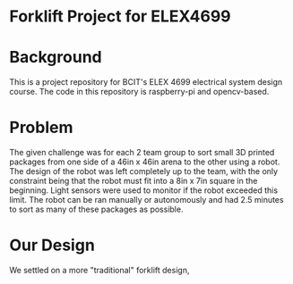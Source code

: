 ﻿# Forklift Project for ELEX4699

# Background
This is a project repository for BCIT's ELEX 4699 electrical system design course. The code in this repository is raspberry-pi and opencv-based.

# Problem
The given challenge was for each 2 team group to sort small 3D printed packages from one side of a 46in x 46in arena to the other using a robot. The design of the robot was left completely up to the team, with the only constraint being that the robot must fit into a 8in x 7in square in the beginning. Light sensors were used to monitor if the robot exceeded this limit. The robot can be ran manually or autonomously and had 2.5 minutes to sort as many of these packages as possible.

# Our Design
We settled on a more "traditional" forklift design, 

